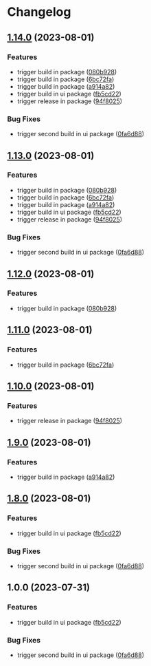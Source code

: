 # Changelog

## [1.14.0](https://github.com/alojzy231/release-please-playground/compare/ui-v1.13.0...ui-v1.14.0) (2023-08-01)


### Features

* trigger build in package ([080b928](https://github.com/alojzy231/release-please-playground/commit/080b92876e0552dd9e19fa3fd85d7f058c6c0b0f))
* trigger build in package ([6bc72fa](https://github.com/alojzy231/release-please-playground/commit/6bc72facadcbf81a4cee29f10718fe39c5fafe34))
* trigger build in package ([a914a82](https://github.com/alojzy231/release-please-playground/commit/a914a822b309c1253ce47a298f89082ff822d2d1))
* trigger build in ui package ([fb5cd22](https://github.com/alojzy231/release-please-playground/commit/fb5cd227fcbc747a0cd8ab9846645c2004c492cb))
* trigger release in package ([94f8025](https://github.com/alojzy231/release-please-playground/commit/94f80250683777e813cc0db88eb0b4b5380f86bc))


### Bug Fixes

* trigger second build in ui package ([0fa6d88](https://github.com/alojzy231/release-please-playground/commit/0fa6d88bfd80edbc25c4f0c00156c89c1667165a))

## [1.13.0](https://github.com/alojzy231/release-please-playground/compare/ui-v1.12.0...ui-v1.13.0) (2023-08-01)


### Features

* trigger build in package ([080b928](https://github.com/alojzy231/release-please-playground/commit/080b92876e0552dd9e19fa3fd85d7f058c6c0b0f))
* trigger build in package ([6bc72fa](https://github.com/alojzy231/release-please-playground/commit/6bc72facadcbf81a4cee29f10718fe39c5fafe34))
* trigger build in package ([a914a82](https://github.com/alojzy231/release-please-playground/commit/a914a822b309c1253ce47a298f89082ff822d2d1))
* trigger build in ui package ([fb5cd22](https://github.com/alojzy231/release-please-playground/commit/fb5cd227fcbc747a0cd8ab9846645c2004c492cb))
* trigger release in package ([94f8025](https://github.com/alojzy231/release-please-playground/commit/94f80250683777e813cc0db88eb0b4b5380f86bc))


### Bug Fixes

* trigger second build in ui package ([0fa6d88](https://github.com/alojzy231/release-please-playground/commit/0fa6d88bfd80edbc25c4f0c00156c89c1667165a))

## [1.12.0](https://github.com/alojzy231/release-please-playground/compare/ui-v1.11.0...ui-v1.12.0) (2023-08-01)


### Features

* trigger build in package ([080b928](https://github.com/alojzy231/release-please-playground/commit/080b92876e0552dd9e19fa3fd85d7f058c6c0b0f))

## [1.11.0](https://github.com/alojzy231/release-please-playground/compare/ui-v1.10.0...ui-v1.11.0) (2023-08-01)


### Features

* trigger build in package ([6bc72fa](https://github.com/alojzy231/release-please-playground/commit/6bc72facadcbf81a4cee29f10718fe39c5fafe34))

## [1.10.0](https://github.com/alojzy231/release-please-playground/compare/ui-v1.9.0...ui-v1.10.0) (2023-08-01)


### Features

* trigger release in package ([94f8025](https://github.com/alojzy231/release-please-playground/commit/94f80250683777e813cc0db88eb0b4b5380f86bc))

## [1.9.0](https://github.com/alojzy231/release-please-playground/compare/ui-v1.8.0...ui-v1.9.0) (2023-08-01)


### Features

* trigger build in package ([a914a82](https://github.com/alojzy231/release-please-playground/commit/a914a822b309c1253ce47a298f89082ff822d2d1))

## [1.8.0](https://github.com/alojzy231/release-please-playground/compare/ui-v1.7.0...ui-v1.8.0) (2023-08-01)


### Features

* trigger build in ui package ([fb5cd22](https://github.com/alojzy231/release-please-playground/commit/fb5cd227fcbc747a0cd8ab9846645c2004c492cb))


### Bug Fixes

* trigger second build in ui package ([0fa6d88](https://github.com/alojzy231/release-please-playground/commit/0fa6d88bfd80edbc25c4f0c00156c89c1667165a))

## 1.0.0 (2023-07-31)


### Features

* trigger build in ui package ([fb5cd22](https://github.com/alojzy231/release-please-playground/commit/fb5cd227fcbc747a0cd8ab9846645c2004c492cb))


### Bug Fixes

* trigger second build in ui package ([0fa6d88](https://github.com/alojzy231/release-please-playground/commit/0fa6d88bfd80edbc25c4f0c00156c89c1667165a))
